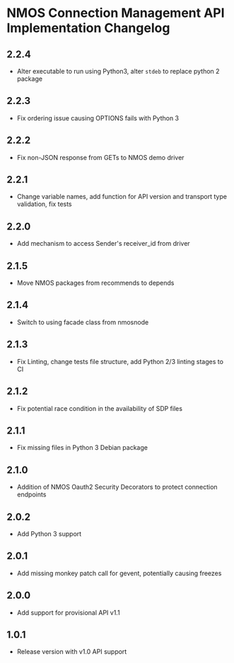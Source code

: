 # NMOS Connection Management API Implementation Changelog

## 2.2.4
- Alter executable to run using Python3, alter `stdeb` to replace python 2 package

## 2.2.3
- Fix ordering issue causing OPTIONS fails with Python 3

## 2.2.2
- Fix non-JSON response from GETs to NMOS demo driver

## 2.2.1
- Change variable names, add function for API version and transport type validation, fix tests

## 2.2.0
- Add mechanism to access Sender's receiver_id from driver

## 2.1.5
- Move NMOS packages from recommends to depends

## 2.1.4
- Switch to using facade class from nmosnode

## 2.1.3
- Fix Linting, change tests file structure, add Python 2/3 linting stages to CI

## 2.1.2
- Fix potential race condition in the availability of SDP files

## 2.1.1
- Fix missing files in Python 3 Debian package

## 2.1.0
- Addition of NMOS Oauth2 Security Decorators to protect connection endpoints

## 2.0.2
- Add Python 3 support

## 2.0.1
- Add missing monkey patch call for gevent, potentially causing freezes

## 2.0.0
- Add support for provisional API v1.1

## 1.0.1
- Release version with v1.0 API support
